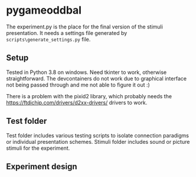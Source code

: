 # pygameoddbal

The experiment.py is the place for the final version of the stimuli presentation. It needs a settings file generated by `scripts\generate_settings.py` file.

## Setup
Tested in Python 3.8 on windows. Need tkinter to work, otherwise straightforward. The devcontainers do not work due to graphical interface not being passed through and me not able to figure it out :)

There is a problem with the pixid2 library, which probably needs the https://ftdichip.com/drivers/d2xx-drivers/ drivers to work.

## Test folder
Test folder includes various testing scripts to isolate connection paradigms or individual presentation schemes. Stimuli folder includes sound or picture stimuli for the experiment.

## Experiment design